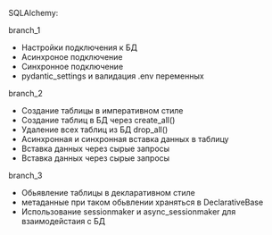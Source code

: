 SQLAlchemy:

branch_1
- Настройки подключения к БД
- Асинхроное подключение
- Синхронное подключение
- pydantic_settings и валидация .env переменных

branch_2
- Создание таблицы в императивном стиле
- Создание таблиц в БД через create_all()
- Удаление всех таблиц из БД drop_all()
- Асинхронная и синхронная вставка данных в таблицу
- Вставка данных через сырые запросы
- Вставка данных через сырые запросы

branch_3
- Обьявление таблицы в декларативном стиле
- метаданные при таком обьвлении храняться в DeclarativeBase
- Использование sessionmaker и async_sessionmaker для взаимодейстаия с БД
